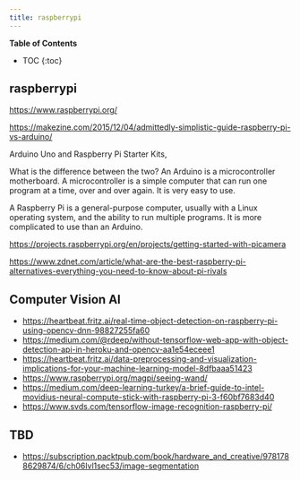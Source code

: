 ```yaml
---
title: raspberrypi
---
```


**Table of Contents**
* TOC
{:toc}


## raspberrypi

https://www.raspberrypi.org/

https://makezine.com/2015/12/04/admittedly-simplistic-guide-raspberry-pi-vs-arduino/

Arduino Uno and Raspberry Pi Starter Kits,

What is the difference between the two?
An Arduino is a microcontroller motherboard. A microcontroller is a simple computer that can run one program at a time, over and over again. It is very easy to use.

A Raspberry Pi is a general-purpose computer, usually with a Linux operating system, and the ability to run multiple programs. It is more complicated to use than an Arduino.


https://projects.raspberrypi.org/en/projects/getting-started-with-picamera

https://www.zdnet.com/article/what-are-the-best-raspberry-pi-alternatives-everything-you-need-to-know-about-pi-rivals



## Computer Vision AI
* https://heartbeat.fritz.ai/real-time-object-detection-on-raspberry-pi-using-opencv-dnn-98827255fa60
* https://medium.com/@rdeep/without-tensorflow-web-app-with-object-detection-api-in-heroku-and-opencv-aa1e54eceee1
* https://heartbeat.fritz.ai/data-preprocessing-and-visualization-implications-for-your-machine-learning-model-8dfbaaa51423
* https://www.raspberrypi.org/magpi/seeing-wand/ 
* https://medium.com/deep-learning-turkey/a-brief-guide-to-intel-movidius-neural-compute-stick-with-raspberry-pi-3-f60bf7683d40
* https://www.svds.com/tensorflow-image-recognition-raspberry-pi/

## TBD

* https://subscription.packtpub.com/book/hardware_and_creative/9781788629874/6/ch06lvl1sec53/image-segmentation



